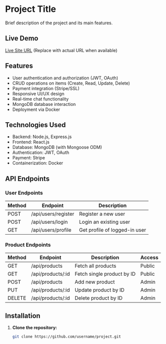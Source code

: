 # Project Title

Brief description of the project and its main features.

## Live Demo

[Live Site URL](#) (Replace with actual URL when available)

## Features

- User authentication and authorization (JWT, OAuth)
- CRUD operations on items (Create, Read, Update, Delete)
- Payment integration (Stripe/SSL)
- Responsive UI/UX design
- Real-time chat functionality
- MongoDB database interaction
- Deployment via Docker

## Technologies Used

- Backend: Node.js, Express.js
- Frontend: React.js
- Database: MongoDB (with Mongoose ODM)
- Authentication: JWT, OAuth
- Payment: Stripe
- Containerization: Docker

## API Endpoints

### User Endpoints

| Method | Endpoint                | Description                          |
|--------|-------------------------|--------------------------------------|
| POST   | /api/users/register     | Register a new user                  |
| POST   | /api/users/login        | Login an existing user               |
| GET    | /api/users/profile      | Get profile of logged-in user        |

### Product Endpoints

| Method | Endpoint                | Description                          | Access  |
|--------|-------------------------|--------------------------------------|---------|
| GET    | /api/products           | Fetch all products                  | Public  |
| GET    | /api/products/:id       | Fetch single product by ID          | Public  |
| POST   | /api/products           | Add new product                     | Admin   |
| PUT    | /api/products/:id       | Update product by ID                | Admin   |
| DELETE | /api/products/:id       | Delete product by ID                | Admin   |

## Installation

1. **Clone the repository:**
   ```bash
   git clone https://github.com/username/project.git
